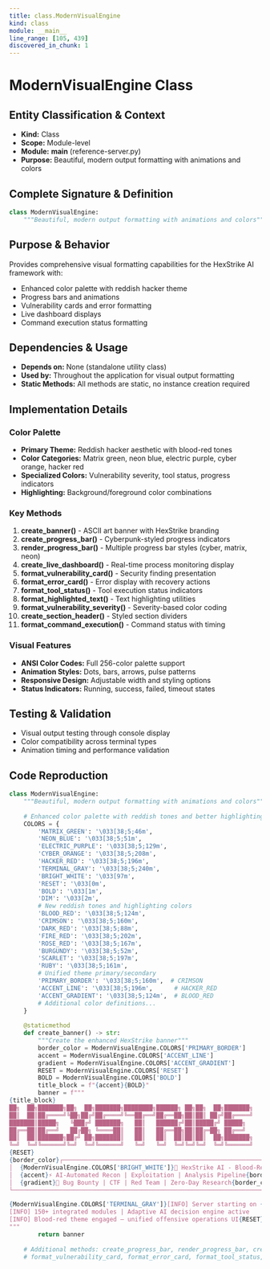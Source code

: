 ```yaml
---
title: class.ModernVisualEngine
kind: class
module: __main__
line_range: [105, 439]
discovered_in_chunk: 1
---
```


# ModernVisualEngine Class

## Entity Classification & Context
- **Kind:** Class
- **Scope:** Module-level
- **Module:** __main__ (reference-server.py)
- **Purpose:** Beautiful, modern output formatting with animations and colors

## Complete Signature & Definition
```python
class ModernVisualEngine:
    """Beautiful, modern output formatting with animations and colors"""
```

## Purpose & Behavior
Provides comprehensive visual formatting capabilities for the HexStrike AI framework with:
- Enhanced color palette with reddish hacker theme
- Progress bars and animations
- Vulnerability cards and error formatting
- Live dashboard displays
- Command execution status formatting

## Dependencies & Usage
- **Depends on:** None (standalone utility class)
- **Used by:** Throughout the application for visual output formatting
- **Static Methods:** All methods are static, no instance creation required

## Implementation Details

### Color Palette
- **Primary Theme:** Reddish hacker aesthetic with blood-red tones
- **Color Categories:** Matrix green, neon blue, electric purple, cyber orange, hacker red
- **Specialized Colors:** Vulnerability severity, tool status, progress indicators
- **Highlighting:** Background/foreground color combinations

### Key Methods
1. **create_banner()** - ASCII art banner with HexStrike branding
2. **create_progress_bar()** - Cyberpunk-styled progress indicators
3. **render_progress_bar()** - Multiple progress bar styles (cyber, matrix, neon)
4. **create_live_dashboard()** - Real-time process monitoring display
5. **format_vulnerability_card()** - Security finding presentation
6. **format_error_card()** - Error display with recovery actions
7. **format_tool_status()** - Tool execution status indicators
8. **format_highlighted_text()** - Text highlighting utilities
9. **format_vulnerability_severity()** - Severity-based color coding
10. **create_section_header()** - Styled section dividers
11. **format_command_execution()** - Command status with timing

### Visual Features
- **ANSI Color Codes:** Full 256-color palette support
- **Animation Styles:** Dots, bars, arrows, pulse patterns
- **Responsive Design:** Adjustable width and styling options
- **Status Indicators:** Running, success, failed, timeout states

## Testing & Validation
- Visual output testing through console display
- Color compatibility across terminal types
- Animation timing and performance validation

## Code Reproduction
```python
class ModernVisualEngine:
    """Beautiful, modern output formatting with animations and colors"""
    
    # Enhanced color palette with reddish tones and better highlighting
    COLORS = {
        'MATRIX_GREEN': '\033[38;5;46m',
        'NEON_BLUE': '\033[38;5;51m', 
        'ELECTRIC_PURPLE': '\033[38;5;129m',
        'CYBER_ORANGE': '\033[38;5;208m',
        'HACKER_RED': '\033[38;5;196m',
        'TERMINAL_GRAY': '\033[38;5;240m',
        'BRIGHT_WHITE': '\033[97m',
        'RESET': '\033[0m',
        'BOLD': '\033[1m',
        'DIM': '\033[2m',
        # New reddish tones and highlighting colors
        'BLOOD_RED': '\033[38;5;124m',
        'CRIMSON': '\033[38;5;160m',
        'DARK_RED': '\033[38;5;88m',
        'FIRE_RED': '\033[38;5;202m',
        'ROSE_RED': '\033[38;5;167m',
        'BURGUNDY': '\033[38;5;52m',
        'SCARLET': '\033[38;5;197m',
        'RUBY': '\033[38;5;161m',
        # Unified theme primary/secondary
        'PRIMARY_BORDER': '\033[38;5;160m',  # CRIMSON
        'ACCENT_LINE': '\033[38;5;196m',      # HACKER_RED
        'ACCENT_GRADIENT': '\033[38;5;124m',  # BLOOD_RED
        # Additional color definitions...
    }
    
    @staticmethod
    def create_banner() -> str:
        """Create the enhanced HexStrike banner"""
        border_color = ModernVisualEngine.COLORS['PRIMARY_BORDER']
        accent = ModernVisualEngine.COLORS['ACCENT_LINE']
        gradient = ModernVisualEngine.COLORS['ACCENT_GRADIENT']
        RESET = ModernVisualEngine.COLORS['RESET']
        BOLD = ModernVisualEngine.COLORS['BOLD']
        title_block = f"{accent}{BOLD}"
        banner = f"""
{title_block}
██╗  ██╗███████╗██╗  ██╗███████╗████████╗██████╗ ██╗██╗  ██╗███████╗
██║  ██║██╔════╝╚██╗██╔╝██╔════╝╚══██╔══╝██╔══██╗██║██║ ██╔╝██╔════╝
███████║█████╗   ╚███╔╝ ███████╗   ██║   ██████╔╝██║█████╔╝ █████╗  
██╔══██║██╔══╝   ██╔██╗ ╚════██║   ██║   ██╔══██╗██║██╔═██╗ ██╔══╝  
██║  ██║███████╗██╔╝ ██╗███████║   ██║   ██║  ██║██║██║  ██╗███████╗
╚═╝  ╚═╝╚══════╝╚═╝  ╚═╝╚══════╝   ╚═╝   ╚═╝  ╚═╝╚═╝╚═╝  ╚═╝╚══════╝
{RESET}
{border_color}┌─────────────────────────────────────────────────────────────────────┐
│  {ModernVisualEngine.COLORS['BRIGHT_WHITE']}🚀 HexStrike AI - Blood-Red Offensive Intelligence Core{border_color}        │
│  {accent}⚡ AI-Automated Recon | Exploitation | Analysis Pipeline{border_color}          │
│  {gradient}🎯 Bug Bounty | CTF | Red Team | Zero-Day Research{border_color}              │
└─────────────────────────────────────────────────────────────────────┘{RESET}

{ModernVisualEngine.COLORS['TERMINAL_GRAY']}[INFO] Server starting on {API_HOST}:{API_PORT}
[INFO] 150+ integrated modules | Adaptive AI decision engine active
[INFO] Blood-red theme engaged – unified offensive operations UI{RESET}
"""
        return banner
    
    # Additional methods: create_progress_bar, render_progress_bar, create_live_dashboard,
    # format_vulnerability_card, format_error_card, format_tool_status, etc.
```
